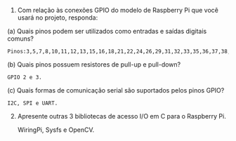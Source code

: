 1. Com relação às conexões GPIO do modelo de Raspberry Pi que você usará no projeto, responda:

(a) Quais pinos podem ser utilizados como entradas e saídas digitais comuns?

	Pinos:3,5,7,8,10,11,12,13,15,16,18,21,22,24,26,29,31,32,33,35,36,37,38,40

(b) Quais pinos possuem resistores de pull-up e pull-down?

	GPIO 2 e 3.

(c) Quais formas de comunicação serial são suportados pelos pinos GPIO?

	I2C, SPI e UART.

2. Apresente outras 3 bibliotecas de acesso I/O em C para o Raspberry Pi.

	 WiringPi, Sysfs e OpenCV.
